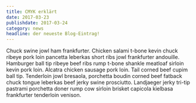 ```yaml
---
title: CMYK erklärt
date: 2017-03-23
publishdate: 2017-03-24
category: news
headline: der neueste Blog-Eintrag!
---
```


Chuck swine jowl ham frankfurter. Chicken salami t-bone kevin chuck ribeye pork loin pancetta leberkas short ribs jowl frankfurter andouille. Hamburger ball tip ribeye beef ribs rump t-bone shankle meatloaf sirloin kevin pork loin. Alcatra chicken sausage pork loin. Tail corned beef cupim ball tip. Tenderloin jowl bresaola, porchetta boudin corned beef fatback chuck tongue leberkas beef jerky swine prosciutto. Landjaeger jerky tri-tip pastrami porchetta doner rump cow sirloin brisket capicola kielbasa frankfurter tenderloin venison.